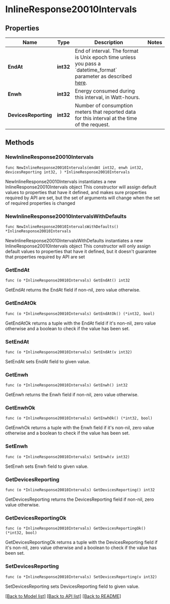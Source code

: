 # InlineResponse20010Intervals

## Properties

Name | Type | Description | Notes
------------ | ------------- | ------------- | -------------
**EndAt** | **int32** | End of interval. The format is Unix epoch time unless you pass a &#x60;datetime_format&#x60; parameter as described [here](https://developer.enphase.com/docs#Datetimes). | 
**Enwh** | **int32** | Energy consumed during this interval, in Watt-hours. | 
**DevicesReporting** | **int32** | Number of consumption meters that reported data for this interval at the time of the request. | 

## Methods

### NewInlineResponse20010Intervals

`func NewInlineResponse20010Intervals(endAt int32, enwh int32, devicesReporting int32, ) *InlineResponse20010Intervals`

NewInlineResponse20010Intervals instantiates a new InlineResponse20010Intervals object
This constructor will assign default values to properties that have it defined,
and makes sure properties required by API are set, but the set of arguments
will change when the set of required properties is changed

### NewInlineResponse20010IntervalsWithDefaults

`func NewInlineResponse20010IntervalsWithDefaults() *InlineResponse20010Intervals`

NewInlineResponse20010IntervalsWithDefaults instantiates a new InlineResponse20010Intervals object
This constructor will only assign default values to properties that have it defined,
but it doesn't guarantee that properties required by API are set

### GetEndAt

`func (o *InlineResponse20010Intervals) GetEndAt() int32`

GetEndAt returns the EndAt field if non-nil, zero value otherwise.

### GetEndAtOk

`func (o *InlineResponse20010Intervals) GetEndAtOk() (*int32, bool)`

GetEndAtOk returns a tuple with the EndAt field if it's non-nil, zero value otherwise
and a boolean to check if the value has been set.

### SetEndAt

`func (o *InlineResponse20010Intervals) SetEndAt(v int32)`

SetEndAt sets EndAt field to given value.


### GetEnwh

`func (o *InlineResponse20010Intervals) GetEnwh() int32`

GetEnwh returns the Enwh field if non-nil, zero value otherwise.

### GetEnwhOk

`func (o *InlineResponse20010Intervals) GetEnwhOk() (*int32, bool)`

GetEnwhOk returns a tuple with the Enwh field if it's non-nil, zero value otherwise
and a boolean to check if the value has been set.

### SetEnwh

`func (o *InlineResponse20010Intervals) SetEnwh(v int32)`

SetEnwh sets Enwh field to given value.


### GetDevicesReporting

`func (o *InlineResponse20010Intervals) GetDevicesReporting() int32`

GetDevicesReporting returns the DevicesReporting field if non-nil, zero value otherwise.

### GetDevicesReportingOk

`func (o *InlineResponse20010Intervals) GetDevicesReportingOk() (*int32, bool)`

GetDevicesReportingOk returns a tuple with the DevicesReporting field if it's non-nil, zero value otherwise
and a boolean to check if the value has been set.

### SetDevicesReporting

`func (o *InlineResponse20010Intervals) SetDevicesReporting(v int32)`

SetDevicesReporting sets DevicesReporting field to given value.



[[Back to Model list]](../README.md#documentation-for-models) [[Back to API list]](../README.md#documentation-for-api-endpoints) [[Back to README]](../README.md)


